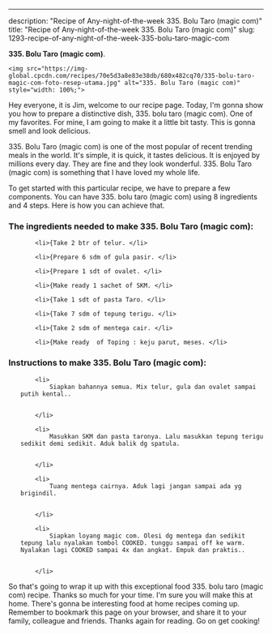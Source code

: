 ---
description: "Recipe of Any-night-of-the-week 335. Bolu Taro (magic com)"
title: "Recipe of Any-night-of-the-week 335. Bolu Taro (magic com)"
slug: 1293-recipe-of-any-night-of-the-week-335-bolu-taro-magic-com

<p>
	<strong>335. Bolu Taro (magic com)</strong>. 
	
</p>
<p>
	
	<img src="https://img-global.cpcdn.com/recipes/70e5d3a8e83e38db/680x482cq70/335-bolu-taro-magic-com-foto-resep-utama.jpg" alt="335. Bolu Taro (magic com)" style="width: 100%;">
	
	
</p>
<p>
	Hey everyone, it is Jim, welcome to our recipe page. Today, I'm gonna show you how to prepare a distinctive dish, 335. bolu taro (magic com). One of my favorites. For mine, I am going to make it a little bit tasty. This is gonna smell and look delicious.
</p>
	
<p>
	335. Bolu Taro (magic com) is one of the most popular of recent trending meals in the world. It's simple, it is quick, it tastes delicious. It is enjoyed by millions every day. They are fine and they look wonderful. 335. Bolu Taro (magic com) is something that I have loved my whole life.
</p>
<p>
	
</p>

<p>
To get started with this particular recipe, we have to prepare a few components. You can have 335. bolu taro (magic com) using 8 ingredients and 4 steps. Here is how you can achieve that.
</p>

<h3>The ingredients needed to make 335. Bolu Taro (magic com):</h3>

<ol>
	
		<li>{Take 2 btr of telur. </li>
	
		<li>{Prepare 6 sdm of gula pasir. </li>
	
		<li>{Prepare 1 sdt of ovalet. </li>
	
		<li>{Make ready 1 sachet of SKM. </li>
	
		<li>{Take 1 sdt of pasta Taro. </li>
	
		<li>{Take 7 sdm of tepung terigu. </li>
	
		<li>{Take 2 sdm of mentega cair. </li>
	
		<li>{Make ready  of Toping : keju parut, meses. </li>
	
</ol>
<p>
	
</p>

<h3>Instructions to make 335. Bolu Taro (magic com):</h3>

<ol>
	
		<li>
			Siapkan bahannya semua. Mix telur, gula dan ovalet sampai putih kental..
			
			
		</li>
	
		<li>
			Masukkan SKM dan pasta taronya. Lalu masukkan tepung terigu sedikit demi sedikit. Aduk balik dg spatula.
			
			
		</li>
	
		<li>
			Tuang mentega cairnya. Aduk lagi jangan sampai ada yg brigindil.
			
			
		</li>
	
		<li>
			Siapkan loyang magic com. Olesi dg mentega dan sedikit tepung lalu nyalakan tombol COOKED. tunggu sampai off ke warm. Nyalakan lagi COOKED sampai 4x dan angkat. Empuk dan praktis..
			
			
		</li>
	
</ol>

<p>
	
</p>

<p>
	So that's going to wrap it up with this exceptional food 335. bolu taro (magic com) recipe. Thanks so much for your time. I'm sure you will make this at home. There's gonna be interesting food at home recipes coming up. Remember to bookmark this page on your browser, and share it to your family, colleague and friends. Thanks again for reading. Go on get cooking!
</p>
